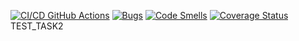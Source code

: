 [![CI/CD GitHub Actions](https://github.com/gagarin221072022/task2/actions/workflows/build.yml/badge.svg)](https://github.com/gagarin221072022/task2/actions/workflows/build.yml)
[![Bugs](https://sonarcloud.io/api/project_badges/measure?project=gagarin221072022_task2&metric=bugs)](https://sonarcloud.io/summary/new_code?id=gagarin221072022_task2)
[![Code Smells](https://sonarcloud.io/api/project_badges/measure?project=gagarin221072022_task2&metric=code_smells)](https://sonarcloud.io/summary/new_code?id=gagarin221072022_task2)
[![Coverage Status](https://coveralls.io/repos/github/gagarin221072022/task2/badge.svg?branch=main)](https://coveralls.io/github/gagarin221072022/task2?branch=main)
TEST_TASK2
